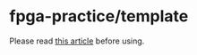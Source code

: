 # fpga-practice/template
Please read [this article](https://gist.github.com/hikalium/f84d52d9b9e0c8c610cbfba7726d512f) before using.
